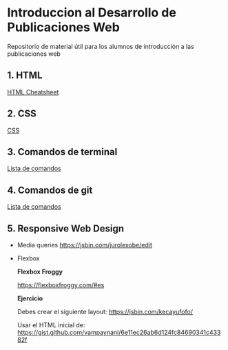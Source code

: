 # Introduccion al Desarrollo de Publicaciones Web
Repositorio de material útil para los alumnos de introducción a las publicaciones web

## 1. HTML

[HTML Cheatsheet](files/HTML5-cheat-sheet.pdf)

## 2. CSS

[CSS](files/css-cheat-sheet.pdf)

## 3. Comandos de terminal
[Lista de comandos](terminal.md)

## 4. Comandos de git
[Lista de comandos](git.md)

## 5. Responsive Web Design
  - Media queries
  https://jsbin.com/jurolexobe/edit
  
  - Flexbox
  
    **Flexbox Froggy**
  
    https://flexboxfroggy.com/#es
  
    **Ejercicio**
  
    Debes crear el siguiente layout:
    https://jsbin.com/kecayufofo/
  
    Usar el HTML inicial de:
    https://gist.github.com/vampaynani/6e11ec26ab6d124fc84690341c43382f
